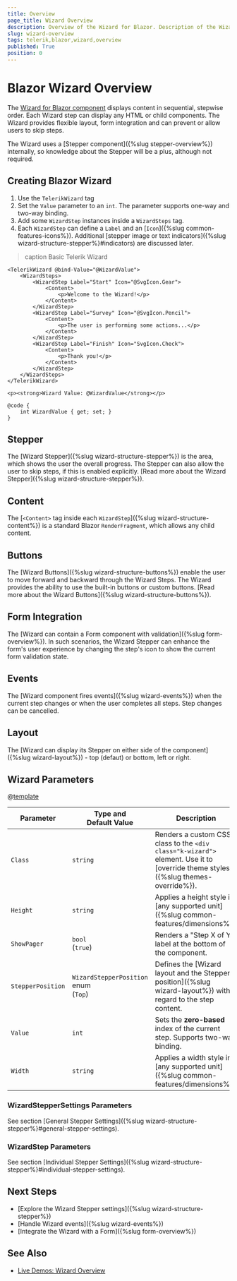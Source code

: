 ```yaml
---
title: Overview
page_title: Wizard Overview
description: Overview of the Wizard for Blazor. Description of the Wizard features.
slug: wizard-overview
tags: telerik,blazor,wizard,overview
published: True
position: 0
---
```


# Blazor Wizard Overview

The <a href = "https://www.telerik.com/blazor-ui/wizard" target="_blank">Wizard for Blazor component</a> displays content in sequential, stepwise order. Each Wizard step can display any HTML or child components. The Wizard provides flexible layout, form integration and can prevent or allow users to skip steps.

The Wizard uses a [Stepper component]({%slug stepper-overview%}) internally, so knowledge about the Stepper will be a plus, although not required.

## Creating Blazor Wizard

1. Use the `TelerikWizard` tag
1. Set the `Value` parameter to an `int`. The parameter supports one-way and two-way binding.
1. Add some `WizardStep` instances inside a `WizardSteps` tag.
1. Each `WizardStep` can define a `Label` and an [`Icon`]({%slug common-features-icons%}). Additional [stepper image or text indicators]({%slug wizard-structure-stepper%}#indicators) are discussed later.

>caption Basic Telerik Wizard

````CSHTML
<TelerikWizard @bind-Value="@WizardValue">
    <WizardSteps>
        <WizardStep Label="Start" Icon="@SvgIcon.Gear">
            <Content>
                <p>Welcome to the Wizard!</p>
            </Content>
        </WizardStep>
        <WizardStep Label="Survey" Icon="@SvgIcon.Pencil">
            <Content>
                <p>The user is performing some actions...</p>
            </Content>
        </WizardStep>
        <WizardStep Label="Finish" Icon="SvgIcon.Check">
            <Content>
                <p>Thank you!</p>
            </Content>
        </WizardStep>
    </WizardSteps>
</TelerikWizard>

<p><strong>Wizard Value: @WizardValue</strong></p>

@code {
    int WizardValue { get; set; }
}
````

## Stepper

The [Wizard Stepper]({%slug wizard-structure-stepper%}) is the area, which shows the user the overall progress. The Stepper can also allow the user to skip steps, if this is enabled explicitly. [Read more about the Wizard Stepper]({%slug wizard-structure-stepper%}).

## Content

The [`<Content>` tag inside each `WizardStep`]({%slug wizard-structure-content%}) is a standard Blazor `RenderFragment`, which allows any child content.

## Buttons

The [Wizard Buttons]({%slug wizard-structure-buttons%}) enable the user to move forward and backward through the Wizard Steps. The Wizard provides the ability to use the built-in buttons or custom buttons. [Read more about the Wizard Buttons]({%slug wizard-structure-buttons%}).

## Form Integration

The [Wizard can contain a Form component with validation]({%slug form-overview%}). In such scenarios, the Wizard Stepper can enhance the form's user experience by changing the step's icon to show the current form validation state.

## Events

The [Wizard component fires events]({%slug wizard-events%}) when the current step changes or when the user completes all steps. Step changes can be cancelled.

## Layout

The [Wizard can display its Stepper on either side of the component]({%slug wizard-layout%}) - top (defaut) or bottom, left or right.

## Wizard Parameters

@[template](/_contentTemplates/common/parameters-table-styles.md#table-layout)

| Parameter | Type and Default&nbsp;Value | Description |
| --- | --- | --- |
| `Class` | `string` | Renders a custom CSS class to the `<div class="k-wizard">` element. Use it to [override theme styles]({%slug themes-override%}). |
| `Height` | `string` | Applies a height style in [any supported unit]({%slug common-features/dimensions%}). |
| `ShowPager` | `bool` <br /> (`true`) | Renders a "Step X of Y" label at the bottom of the component. |
| `StepperPosition` | `WizardStepperPosition` enum <br /> (`Top`) | Defines the [Wizard layout and the Stepper position]({%slug wizard-layout%}) with regard to the step content. |
| `Value` | `int` | Sets the **zero-based** index of the current step. Supports two-way binding. |
| `Width` | `string` | Applies a width style in [any supported unit]({%slug common-features/dimensions%}). |

### WizardStepperSettings Parameters

See section [General Stepper Settings]({%slug wizard-structure-stepper%}#general-stepper-settings).

### WizardStep Parameters

See section [Individual Stepper Settings]({%slug wizard-structure-stepper%}#individual-stepper-settings).

## Next Steps

* [Explore the Wizard Stepper settings]({%slug wizard-structure-stepper%})
* [Handle Wizard events]({%slug wizard-events%})
* [Integrate the Wizard with a Form]({%slug form-overview%})

## See Also

* [Live Demos: Wizard Overview](https://demos.telerik.com/blazor-ui/wizard/overview)
